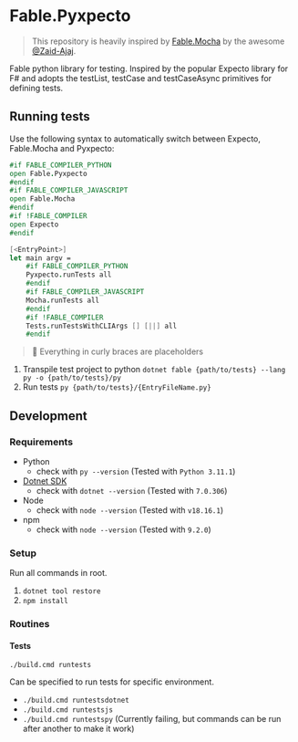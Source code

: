 ﻿# Fable.Pyxpecto

> This repository is heavily inspired by [Fable.Mocha](https://github.com/Zaid-Ajaj/Fable.Mocha/) by the awesome [@Zaid-Ajaj](https://github.com/Zaid-Ajaj).

Fable python library for testing. Inspired by the popular Expecto library for F# and adopts the testList, testCase and testCaseAsync primitives for defining tests.

## Running tests

Use the following syntax to automatically switch between Expecto, Fable.Mocha and Pyxpecto:

```fsharp
#if FABLE_COMPILER_PYTHON
open Fable.Pyxpecto
#endif
#if FABLE_COMPILER_JAVASCRIPT
open Fable.Mocha
#endif
#if !FABLE_COMPILER
open Expecto
#endif
```

```fsharp
[<EntryPoint>]
let main argv =
    #if FABLE_COMPILER_PYTHON
    Pyxpecto.runTests all
    #endif
    #if FABLE_COMPILER_JAVASCRIPT
    Mocha.runTests all
    #endif
    #if !FABLE_COMPILER
    Tests.runTestsWithCLIArgs [] [||] all
    #endif
```

> 👀 Everything in curly braces are placeholders

1. Transpile test project to python `dotnet fable {path/to/tests} --lang py -o {path/to/tests}/py`
2. Run tests `py {path/to/tests}/{EntryFileName.py}`

## Development

### Requirements

- Python
  - check with `py --version` (Tested with `Python 3.11.1`)
- [Dotnet SDK](https://dotnet.microsoft.com/en-us/download)
  - check with `dotnet --version` (Tested with `7.0.306`)
- Node
  - check with `node --version` (Tested with `v18.16.1`)
- npm
  - check with `node --version` (Tested with `9.2.0`)

### Setup

Run all commands in root.

1. `dotnet tool restore`
1. `npm install`

### Routines

#### Tests

`./build.cmd runtests`

Can be specified to run tests for specific environment.

- `./build.cmd runtestsdotnet`
- `./build.cmd runtestsjs`
- `./build.cmd runtestspy` (Currently failing, but commands can be run after another to make it work)
